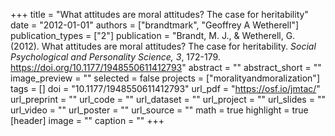 +++
title = "What attitudes are moral attitudes? The case for heritability"
date = "2012-01-01"
authors = ["brandtmark", "Geoffrey A Wetherell"]
publication_types = ["2"]
publication = "Brandt, M. J., & Wetherell, G. (2012). What attitudes are moral attitudes? The case for heritability. *Social Psychological and Personality Science, 3*, 172-179. https://doi.org/10.1177/1948550611412793"
abstract = ""
abstract_short = ""
image_preview = ""
selected = false
projects = ["moralityandmoralization"]
tags = []
doi = "10.1177/1948550611412793"
url_pdf = "https://osf.io/jmtac/"
url_preprint = ""
url_code = ""
url_dataset = ""
url_project = ""
url_slides = ""
url_video = ""
url_poster = ""
url_source = ""
math = true
highlight = true
[header]
image = ""
caption = ""
+++
